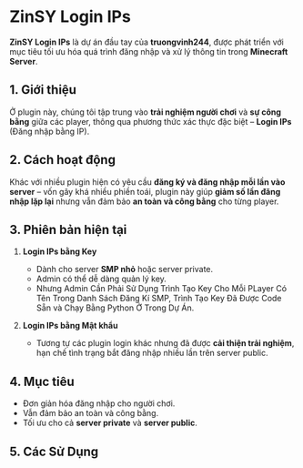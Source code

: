 # ZinSY Login IPs

**ZinSY Login IPs** là dự án đầu tay của **truongvinh244**, được phát triển với mục tiêu tối ưu hóa quá trình đăng nhập và xử lý thông tin trong **Minecraft Server**.  

## 1. Giới thiệu
Ở plugin này, chúng tôi tập trung vào **trải nghiệm người chơi** và **sự công bằng** giữa các player, thông qua phương thức xác thực đặc biệt – **Login IPs** (Đăng nhập bằng IP).  

## 2. Cách hoạt động
Khác với nhiều plugin hiện có yêu cầu **đăng ký và đăng nhập mỗi lần vào server** – vốn gây khá nhiều phiền toái, plugin này giúp **giảm số lần đăng nhập lặp lại** nhưng vẫn đảm bảo **an toàn và công bằng** cho từng player.  

## 3. Phiên bản hiện tại
1. **Login IPs bằng Key**
   - Dành cho server **SMP nhỏ** hoặc server private.  
   - Admin có thể dễ dàng quản lý key.
   - Nhưng Admin Cần Phải Sử Dụng Trình Tạo Key Cho Mỗi PLayer Có Tên Trong Danh Sách Đăng Kí SMP, Trình Tạo Key Đã Được Code Sẵn và Chạy Bằng Python Ở Trong Dự Án.

3. **Login IPs bằng Mật khẩu**  
   - Tương tự các plugin login khác nhưng đã được **cải thiện trải nghiệm**, hạn chế tình trạng bắt đăng nhập nhiều lần trên server public.  

## 4. Mục tiêu
- Đơn giản hóa đăng nhập cho người chơi.  
- Vẫn đảm bảo an toàn và công bằng.  
- Tối ưu cho cả **server private** và **server public**.

## 5. Các Sử Dụng

